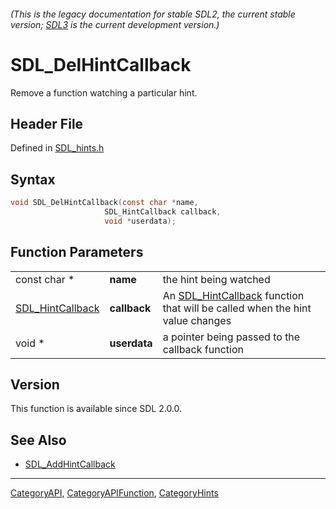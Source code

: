 ###### (This is the legacy documentation for stable SDL2, the current stable version; [SDL3](https://wiki.libsdl.org/SDL3/) is the current development version.)
# SDL_DelHintCallback

Remove a function watching a particular hint.

## Header File

Defined in [SDL_hints.h](https://github.com/libsdl-org/SDL/blob/SDL2/include/SDL_hints.h)

## Syntax

```c
void SDL_DelHintCallback(const char *name,
                     SDL_HintCallback callback,
                     void *userdata);
```

## Function Parameters

|                                      |              |                                                                                                  |
| ------------------------------------ | ------------ | ------------------------------------------------------------------------------------------------ |
| const char *                         | **name**     | the hint being watched                                                                           |
| [SDL_HintCallback](SDL_HintCallback) | **callback** | An [SDL_HintCallback](SDL_HintCallback) function that will be called when the hint value changes |
| void *                               | **userdata** | a pointer being passed to the callback function                                                  |

## Version

This function is available since SDL 2.0.0.

## See Also

- [SDL_AddHintCallback](SDL_AddHintCallback)

----
[CategoryAPI](CategoryAPI), [CategoryAPIFunction](CategoryAPIFunction), [CategoryHints](CategoryHints)

